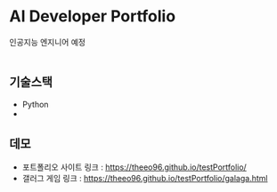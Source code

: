 # AI Developer Portfolio

인공지능 엔지니어 예정
<br>
<br>


## 기술스택
 - Python
 - 

## 데모
 - 포트폴리오 사이트 링크 : https://theeo96.github.io/testPortfolio/
 - 갤러그 게임 링크 : https://theeo96.github.io/testPortfolio/galaga.html

